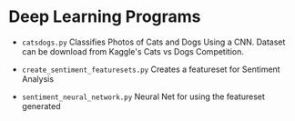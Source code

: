 # Deep Learning Programs

- `catsdogs.py`
Classifies Photos of Cats and Dogs Using a CNN. Dataset can be download from Kaggle's Cats vs Dogs Competition.

- `create_sentiment_featuresets.py`
Creates a featureset for Sentiment Analysis

- `sentiment_neural_network.py`
Neural Net for using the featureset generated
